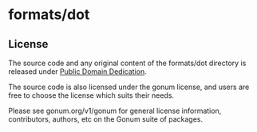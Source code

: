 # formats/dot

## License

The source code and any original content of the formats/dot directory is released under [Public Domain Dedication](https://creativecommons.org/publicdomain/zero/1.0/).

The source code is also licensed under the gonum license, and users are free to choose the license which suits their needs.

Please see gonum.org/v1/gonum for general license information, contributors, authors, etc on the Gonum suite of packages.
